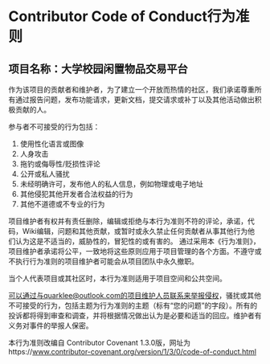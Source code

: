 # Contributor Code of Conduct行为准则

## 项目名称：大学校园闲置物品交易平台

作为该项目的贡献者和维护者，为了建立一个开放而热情的社区，我们承诺尊重所有通过报告问题，发布功能请求，更新文档，提交请求或补丁以及其他活动做出积极贡献的人。

参与者不可接受的行为包括：
1. 使用性化语言或图像
2. 人身攻击
3. 拖钓或侮辱性/贬损性评论
4. 公开或私人骚扰
5. 未经明确许可，发布他人的私人信息，例如物理或电子地址
6. 其他侵犯其他开发者合法权益的行为
7. 其他不道德或不专业的行为

项目维护者有权并有责任删除，编辑或拒绝与本行为准则不符的评论，承诺，代码，Wiki编辑，问题和其他贡献，或暂时或永久禁止任何贡献者从事其他行为他们认为这是不适当的，威胁性的，冒犯性的或有害的。
通过采用本《行为准则》，项目维护者承诺将公平，一致地将这些原则应用于项目管理的各个方面。不遵守或不执行行为准则的项目维护者可能会从项目团队中永久撤职。

当个人代表项目或其社区时，本行为准则适用于项目空间和公共空间。

可以通过与quarklee@outlook.com的项目维护人员联系来举报侵权，骚扰或其他不可接受的行为，包括主题为行为准则的主题（标有“您的问题”的字段）。所有的投诉都将得到审查和调查，并将根据情况做出认为是必要和适当的回应。维护者有义务对事件的举报人保密。

本行为准则改编自 Contributor Covenant 1.3.0版，网址为https://www.contributor-covenant.org/version/1/3/0/code-of-conduct.html
